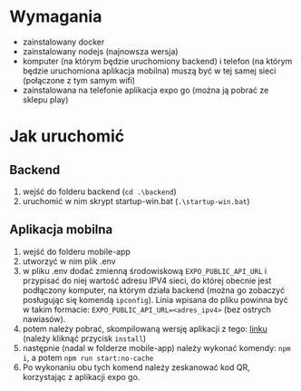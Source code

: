 # Wymagania

- zainstalowany docker
- zainstalowany nodejs (najnowsza wersja)
- komputer (na którym będzie uruchomiony backend) i telefon (na którym będzie uruchomiona aplikacja mobilna) muszą być w tej samej sieci (połączone z tym samym wifi)
- zainstalowana na telefonie aplikacja expo go (można ją pobrać ze sklepu play)

# Jak uruchomić

## Backend

1. wejść do folderu backend (`cd .\backend`)
2. uruchomić w nim skrypt startup-win.bat (`.\startup-win.bat`)

## Aplikacja mobilna

1. wejść do folderu mobile-app
2. utworzyć w nim plik .env
3. w pliku .env dodać zmienną środowiskową `EXPO_PUBLIC_API_URL` i przypisać do niej wartość adresu IPV4 sieci, do której obecnie jest podłączony komputer, na którym działa backend (można go zobaczyć posługując się komendą `ipconfig`). Linia wpisana do pliku powinna być w takim formacie: `EXPO_PUBLIC_API_URL=<adres_ipv4>` (bez ostrych nawiasów).
4. potem należy pobrać, skompilowaną wersję aplikacji z tego: [linku](https://expo.dev/accounts/kamilabbasi/projects/auratyme-mobile/builds/bd92b5c0-0060-4423-95e0-e796bf99bb6b) (należy kliknąć przycisk `install`)
5. następnie (nadal w folderze mobile-app) należy wykonać komendy: `npm i`, a potem `npm run start:no-cache`
6. Po wykonaniu obu tych komend należy zeskanować kod QR, korzystając z aplikacji expo go.

